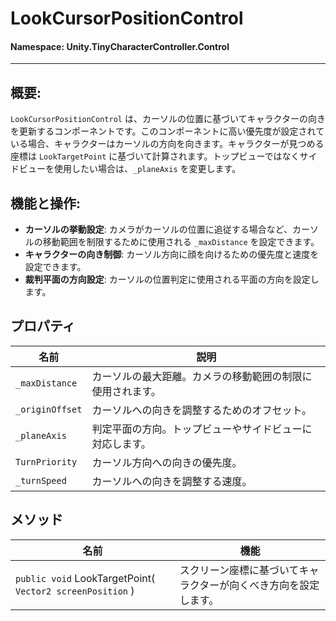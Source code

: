﻿# LookCursorPositionControl

#### **Namespace**: Unity.TinyCharacterController.Control
---

## 概要:
`LookCursorPositionControl` は、カーソルの位置に基づいてキャラクターの向きを更新するコンポーネントです。このコンポーネントに高い優先度が設定されている場合、キャラクターはカーソルの方向を向きます。キャラクターが見つめる座標は `LookTargetPoint` に基づいて計算されます。トップビューではなくサイドビューを使用したい場合は、`_planeAxis` を変更します。

## 機能と操作:
- **カーソルの挙動設定**: カメラがカーソルの位置に追従する場合など、カーソルの移動範囲を制限するために使用される `_maxDistance` を設定できます。
- **キャラクターの向き制御**: カーソル方向に顔を向けるための優先度と速度を設定できます。
- **裁判平面の方向設定**: カーソルの位置判定に使用される平面の方向を設定します。 

## プロパティ
| 名前 | 説明 |
|------------------|------|
| `_maxDistance` | カーソルの最大距離。カメラの移動範囲の制限に使用されます。 |
| `_originOffset` | カーソルへの向きを調整するためのオフセット。 |
| `_planeAxis` | 判定平面の方向。トップビューやサイドビューに対応します。 |
| `TurnPriority` | カーソル方向への向きの優先度。 |
| `_turnSpeed` | カーソルへの向きを調整する速度。 |

## メソッド
| 名前 | 機能 |
|------------------|------|
|  ``public void`` LookTargetPoint( ``Vector2 screenPosition`` )  | スクリーン座標に基づいてキャラクターが向くべき方向を設定します。 |

